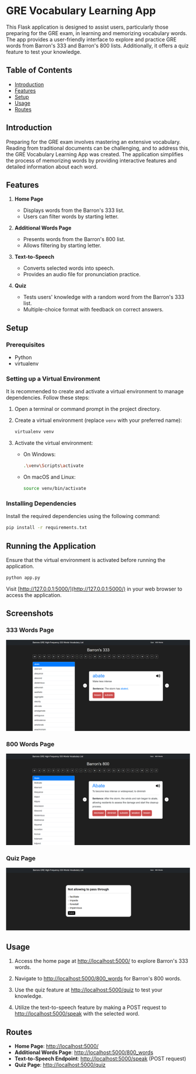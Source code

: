 # GRE Vocabulary Learning App

This Flask application is designed to assist users, particularly those preparing for the GRE exam, in learning and memorizing vocabulary words. The app provides a user-friendly interface to explore and practice GRE words from Barron's 333 and Barron's 800 lists. Additionally, it offers a quiz feature to test your knowledge.

## Table of Contents
- [Introduction](#introduction)
- [Features](#features)
- [Setup](#setup)
- [Usage](#usage)
- [Routes](#routes)

## Introduction

Preparing for the GRE exam involves mastering an extensive vocabulary. Reading from traditional documents can be challenging, and to address this, the GRE Vocabulary Learning App was created. The application simplifies the process of memorizing words by providing interactive features and detailed information about each word.

## Features

1. **Home Page**
   - Displays words from the Barron's 333 list.
   - Users can filter words by starting letter.

2. **Additional Words Page**
   - Presents words from the Barron's 800 list.
   - Allows filtering by starting letter.

3. **Text-to-Speech**
   - Converts selected words into speech.
   - Provides an audio file for pronunciation practice.

4. **Quiz**
   - Tests users' knowledge with a random word from the Barron's 333 list.
   - Multiple-choice format with feedback on correct answers.

## Setup

### Prerequisites

- Python
- virtualenv

### Setting up a Virtual Environment

It is recommended to create and activate a virtual environment to manage dependencies. Follow these steps:

1. Open a terminal or command prompt in the project directory.

2. Create a virtual environment (replace `venv` with your preferred name):

    ```bash
    virtualenv venv
    ```

3. Activate the virtual environment:

    - On Windows:

        ```bash
        .\venv\Scripts\activate
        ```

    - On macOS and Linux:

        ```bash
        source venv/bin/activate
        ```

### Installing Dependencies

Install the required dependencies using the following command:

```bash
pip install -r requirements.txt
```

## Running the Application

Ensure that the virtual environment is activated before running the application.

```bash
python app.py
```

Visit [http://127.0.0.1:5000/](http://127.0.0.1:5000/) in your web browser to access the application.

## Screenshots

### 333 Words Page

<img  src="https://github.com/nachiketgalande1609/English-Vocabulary-Builder/blob/main/screenshots/home.png?raw=true"  alt="333 words page">

### 800 Words Page

<img  src="https://github.com/nachiketgalande1609/English-Vocabulary-Builder/blob/main/screenshots/800.png?raw=true"  alt="333 words page">

### Quiz Page

<img  src="https://github.com/nachiketgalande1609/English-Vocabulary-Builder/blob/main/screenshots/quiz.png?raw=true"  alt="333 words page">

## Usage

1. Access the home page at [http://localhost:5000/](http://localhost:5000/) to explore Barron's 333 words.

2. Navigate to [http://localhost:5000/800_words](http://localhost:5000/800_words) for Barron's 800 words.

3. Use the quiz feature at [http://localhost:5000/quiz](http://localhost:5000/quiz) to test your knowledge.

4. Utilize the text-to-speech feature by making a POST request to [http://localhost:5000/speak](http://localhost:5000/speak) with the selected word.

## Routes

- **Home Page**: [http://localhost:5000/](http://localhost:5000/)
- **Additional Words Page**: [http://localhost:5000/800_words](http://localhost:5000/800_words)
- **Text-to-Speech Endpoint**: [http://localhost:5000/speak](http://localhost:5000/speak) (POST request)
- **Quiz Page**: [http://localhost:5000/quiz](http://localhost:5000/quiz)
